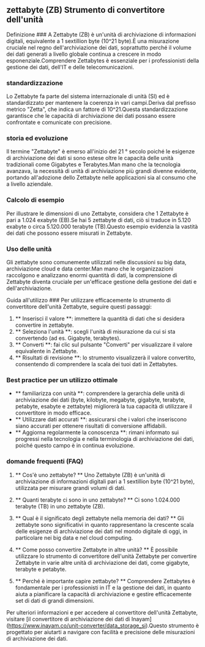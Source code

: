 ## zettabyte (ZB) Strumento di convertitore dell'unità

Definizione ###
A Zettabyte (ZB) è un'unità di archiviazione di informazioni digitali, equivalente a 1 sextillion byte (10^21 byte).È una misurazione cruciale nel regno dell'archiviazione dei dati, soprattutto perché il volume dei dati generati a livello globale continua a crescere in modo esponenziale.Comprendere Zettabytes è essenziale per i professionisti della gestione dei dati, dell'IT e delle telecomunicazioni.

### standardizzazione
Lo Zettabyte fa parte del sistema internazionale di unità (SI) ed è standardizzato per mantenere la coerenza in vari campi.Deriva dal prefisso metrico "Zetta", che indica un fattore di 10^21.Questa standardizzazione garantisce che le capacità di archiviazione dei dati possano essere confrontate e comunicate con precisione.

### storia ed evoluzione
Il termine "Zettabyte" è emerso all'inizio del 21 ° secolo poiché le esigenze di archiviazione dei dati si sono estese oltre le capacità delle unità tradizionali come Gigabytes e Terabytes.Man mano che la tecnologia avanzava, la necessità di unità di archiviazione più grandi divenne evidente, portando all'adozione dello Zettabyte nelle applicazioni sia al consumo che a livello aziendale.

### Calcolo di esempio
Per illustrare le dimensioni di uno Zettabyte, considera che 1 Zettabyte è pari a 1.024 exabyte (EB).Se hai 5 zettabyte di dati, ciò si traduce in 5.120 exabyte o circa 5.120.000 terabyte (TB).Questo esempio evidenzia la vastità dei dati che possono essere misurati in Zettabyte.

### Uso delle unità
Gli zettabyte sono comunemente utilizzati nelle discussioni su big data, archiviazione cloud e data center.Man mano che le organizzazioni raccolgono e analizzano enormi quantità di dati, la comprensione di Zettabyte diventa cruciale per un'efficace gestione della gestione dei dati e dell'archiviazione.

Guida all'utilizzo ###
Per utilizzare efficacemente lo strumento di convertitore dell'unità Zettabyte, seguire questi passaggi:
1. ** Inserisci il valore **: immettere la quantità di dati che si desidera convertire in zettabyte.
2. ** Seleziona l'unità **: scegli l'unità di misurazione da cui si sta convertendo (ad es. Gigabyte, terabytes).
3. ** Converti **: fai clic sul pulsante "Converti" per visualizzare il valore equivalente in Zettabyte.
4. ** Risultati di revisione **: lo strumento visualizzerà il valore convertito, consentendo di comprendere la scala dei tuoi dati in Zettabytes.

### Best practice per un utilizzo ottimale
- ** familiarizza con unità **: comprendere la gerarchia delle unità di archiviazione dei dati (byte, kilobyte, megabyte, gigabyte, terabyte, petabyte, esabyte e zettabyte) migliorerà la tua capacità di utilizzare il convertitore in modo efficace.
- ** Utilizzare dati accurati **: assicurarsi che i valori che inseriscono siano accurati per ottenere risultati di conversione affidabili.
- ** Aggiorna regolarmente la conoscenza **: rimani informato sui progressi nella tecnologia e nella terminologia di archiviazione dei dati, poiché questo campo è in continua evoluzione.

### domande frequenti (FAQ)

1. ** Cos'è uno zettabyte? **
Uno Zettabyte (ZB) è un'unità di archiviazione di informazioni digitali pari a 1 sextillion byte (10^21 byte), utilizzata per misurare grandi volumi di dati.

2. ** Quanti terabyte ci sono in uno zettabyte? **
Ci sono 1.024.000 terabyte (TB) in uno zettabyte (ZB).

3. ** Qual è il significato degli zettabyte nella memoria dei dati? **
Gli zettabyte sono significativi in ​​quanto rappresentano la crescente scala delle esigenze di archiviazione dei dati nel mondo digitale di oggi, in particolare nei big data e nel cloud computing.

4. ** Come posso convertire Zettabyte in altre unità? **
È possibile utilizzare lo strumento di convertitore dell'unità Zettabyte per convertire Zettabyte in varie altre unità di archiviazione dei dati, come gigabyte, terabyte e petabyte.

5. ** Perché è importante capire zettabyte? **
Comprendere Zettabytes è fondamentale per i professionisti in IT e la gestione dei dati, in quanto aiuta a pianificare la capacità di archiviazione e gestire efficacemente set di dati di grandi dimensioni.

Per ulteriori informazioni e per accedere al convertitore dell'unità Zettabyte, visitare [il convertitore di archiviazione dei dati di Inayam] (https://www.inayam.co/unit-converter/data_storage_si).Questo strumento è progettato per aiutarti a navigare con facilità e precisione delle misurazioni di archiviazione dei dati.